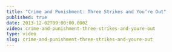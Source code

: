 ```yaml
---
title: "Crime and Punishment: Three Strikes and You’re Out"
published: true
date: 2013-12-02T09:00:00.000Z
video: crime-and-punishment-three-strikes-and-youre-out
type: video
slug: crime-and-punishment-three-strikes-and-youre-out
---
```

